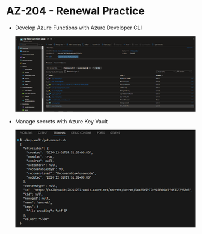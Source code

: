 # AZ-204 - Renewal Practice

- Develop Azure Functions with Azure Developer CLI

    ![flex-function-java](./assets/flex-function-java.png)

- Manage secrets with Azure Key Vault

    ![key-vault](./assets/key-vault.png)
